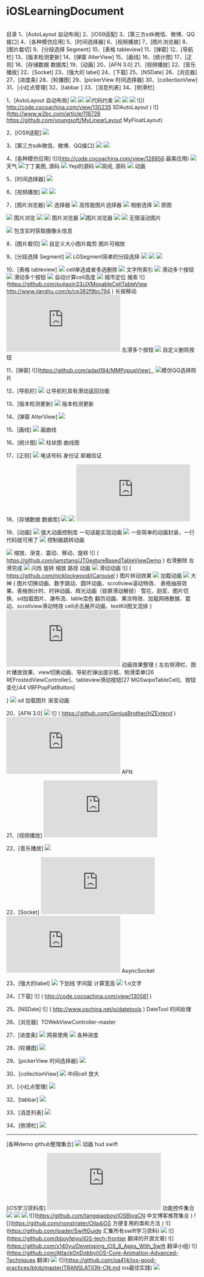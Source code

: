 # iOSLearningDocument

![]()

目录
1、[AutoLayout 自动布局]  2、[iOS9适配]  3、[第三方sdk微信、微博、QQ接口] 4、[各种模仿应用]
5、[时间选择器]  6、[视频播放] 7、[图片浏览器]  8、[图片裁切]  9、[分段选择 Segment]
10、[表格 tableview]  11、[弹窗]  12、[导航栏]  13、[版本检测更新]  14、[弹窗 AlterView]
15、[画线] 16、[统计图] 17、[正则]  18、[存储数据  数据库]  19、[动画]  20、[AFN 3.0] 21、[视频播放]
22、[音乐播放]  22、[Socket] 23、[强大的 label] 24、[下载] 25、[NSDate]  26、[浏览器] 27、[进度条]
28、[轮播图] 29、[pickerView 时间选择器] 30、[collectionView] 31、[小红点管理] 32、[tabbar ] 33、[消息列表] 
34、[侧滑栏]

1、[AutoLayout 自动布局] 
![](https://github.com/zekunyan/AutolayoutExampleWithMasonry)
![](https://github.com/youngsoft/MyLinearLayout)
![](http://code.cocoachina.com/view/129577)代码约束
![](Masonry-master)
![](http://code.cocoachina.com/view/129741)
![](http://code.cocoachina.com/view/129794)
![]( http://code.cocoachina.com/view/130235 SDAutoLayout )
![](http://www.w2bc.com/article/118726  https://github.com/youngsoft/MyLinearLayout MyFloatLayout)

2、[iOS9适配]
![](https://github.com/ChenYilong/iOS9AdaptationTips)

3、[第三方sdk微信、微博、QQ接口]
![](https://github.com/cloudorz/Diplomat )
![]( https://github.com/DangerousDON/ShareSDKEasyDemo  )

4、[各种模仿应用] 
![](http://code.cocoachina.com/view/128856 最美应用) 
![](http://www.oschina.net/p/yocelsius) 天气
![](https://github.com/jakciehoo/MomentsPhoto)丁丁美图, 源码
![](https://github.com/CatchChat/Yep) Yep的源码
![](https://github.com/guojiubo/PlainReader)简阅, 源码
![](https://github.com/YouXianMing/YoCelsius) 动画

5、[时间选择器]
![](http://code.cocoachina.com/view/129585)

6、[视频播放]
![](http://code.cocoachina.com/view/129475)
![](https://github.com/ArenaCloud/ACloudIOSPlayer)

7、[图片浏览器]
![](https://github.com/alienjun/AJPhotoPicker) 选择器
![](https://github.com/johnil/JFImagePickerController) 高性能图片选择器
![](https://github.com/MakeZL/ZLPhotoLib) 相册选择
![](https://github.com/banchichen/TZImagePickerController) 原图

![](https://github.com/mwaterfall/MWPhotoBrowser) 图片浏览
![]( https://github.com/gang544043963/LGPhotoBrowser) 
![](https://github.com/gsdios/SDPhotoBrowser) 图片浏览器
![](https://github.com/iphone5solo/PYPhotosView#pyphotoview)图片浏览器
![](http://code.cocoachina.com/view/129193)
![](http://www.oschina.net/p/kdcyclebannerview) 无限滚动图片

![](http://code.cocoachina.com/view/126364) 包含实时获取摄像头信息

8、[图片裁切]
![]( http://code.cocoachina.com/view/129227) 自定义大小图片裁剪 图片可缩放

9、[分段选择 Segment]
![](http://code.cocoachina.com/view/129186) LGSegment简单的分段选择
![](http://www.code4app.com/ios/%E4%B8%80%E4%B8%AA%E7%AE%80%E5%8D%95%E7%9A%84%E5%A4%9A%E9%80%89%E6%8E%A7%E4%BB%B6/56869927b5ad2ec82a8b4641)
![](https://github.com/agdsdl/DLSlideView)
![](https://github.com/ming1016/PagerTab)

10、[表格 tableview]
![](http://code.cocoachina.com/view/128706) cell单选或者多选删除 
![](https://github.com/lifution/SortDemo) 文字所索引
![](https://github.com/MortimerGoro/MGSwipeTableCell) 滑动多个按钮
![](https://github.com/onevcat/SWTableViewCell) 滑动多个按钮
![](http://www.henishuo.com/masonry-cell-height-auto-calculate/) 自动计算cell高度
![](https://github.com/gouyz/GYZChooseCity) 城市定位 搜索
![](https://github.com/pujiaxin33/JXMovableCellTableView  http://www.jianshu.com/p/ce382f9bc794 ) 长按移动
![](http://www.myexception.cn/operating-system/1934244.html ) 左滑多个按钮
![]( http://blog.csdn.net/u010519146/article/details/42882635 ) 自定义删除按钮

11、[弹窗]
![](https://github.com/adad184/MMPopupView）
    ![](http://www.code4app.com/ios/%E5%BC%B9%E5%87%BA%E5%BA%95%E9%83%A8%E9%80%89%E6%8B%A9%E6%A1%86%E4%B8%8E%E5%BC%B9%E5%87%BA%E5%BA%95%E9%83%A8%E9%80%89%E6%8B%A9%E6%A1%86/7e60cbc2-dc2e-11e5-8a69-00163e0606f4)模仿QQ选择照片

12、[导航栏]
![](https://github.com/forkingdog/FDFullscreenPopGesture) 让导航栏具有滑动返回功能

13、[版本检测更新]
![](https://github.com/ArtSabintsev/Harpy) 版本检测更新

14、[弹窗 AlterView]
![](https://github.com/adad184/MMPopupView) 

15、[画线]
![](http://code.cocoachina.com/view/129579) 画曲线

16、[统计图]
![](https://github.com/danielgindi/ios-charts) 柱状图 曲线图

17、[正则]
![](http://code.cocoachina.com/view/129735) 电话号码 身份证 邮箱验证

18、[存储数据  数据库]
![](https://github.com/yuantiku/YTKKeyValueStore)
![](https://github.com/ccgus/fmdb)
![](http://www.cocoachina.com/ios/20160531/16507.html)

19、[动画]
![]( https://github.com/jhurray/JHChainableAnimations ) 强大动画控制库 一句话能实现动画
![]( https://github.com/daltoniam/DCAnimationKit) 一些简单的动画封装，一行代码就可用了
![]( https://github.com/ColinEberhardt/VCTransitionsLibrary ) 控制器跳转动画

![]( http://code.cocoachina.com/view/131296 ) 缩放、渐变、震动、移动、旋转
![] ( https://github.com/jamztang/JTGestureBasedTableViewDemo ) 右滑删除 左滑完成
![]( http://code.cocoachina.com/view/130529 ) 闪烁 旋转  缩放 路径 动画
![]( https://github.com/nicklockwood/iCarousel ) 滑动动画
![] ( https://github.com/nicklockwood/iCarousel ) 图片转动效果
![]( http://www.oschina.net/p/rploadinganimation ) 加载动画
![](https://github.com/YouXianMing/Animations) 大神
{ 图片切换动画、数字跳动、圆环动画、scrollview滚动特效、
表格抽屉效果、表格倒计时、时钟动画、辉光动画（锁屏滑动解锁）
雪花、刮奖、图片切换、sd加载图片、瀑布流、lable混色
翻页动画、果冻特效、加载网络数据、震动、scrollview滑动特效
cell点击展开动画、textKit图文混排 }
![](http://www.cocoachina.com/ios/20160602/16574.html) 动画效果整理
{
左右侧滑栏、图片播放效果、view切换动画、导航栏弹出提示框、侧滑菜单[26 REFrostedViewController]、tableview滑动按钮[27 MGSwipeTableCell]、按钮变化[44 VBFPopFlatButton]

}
![](https://github.com/YouXianMing/SDWebImageLoadImageAnimation) sd 加载图片 渐变动画

20、[AFN 3.0]
![]( http://www.henishuo.com/base-on-afnetworking3-0-wrapper/)
![] ( https://github.com/GeniusBrother/HZExtend )
![]( http://www.cnblogs.com/wujy/p/5089821.html ) AFN

21、[视频播放]
![]( http://www.cocoachina.com/ios/20160414/15922.html)

22、[音乐播放]
![](https://github.com/ashen-zhao/linjiaMusic)

22、[Socket]
![]( http://www.cocoachina.com/bbs/read.php?tid=125575&fpage=3 )
![]( http://www.cnblogs.com/worldtraveler/archive/2012/12/22/2829067.html ) AsyncSocket  

23、[强大的label]
![]( https://github.com/xinge1/LXLabelDemo ) 下划线 字间距 计算宽高 
![]( http://code.cocoachina.com/view/130580 ) 1.n文字

24、[下载]
![] ( http://code.cocoachina.com/view/130581 ) 

25、[NSDate]
![] ( http://www.oschina.net/p/datetools ) DateTool 时间处理

26、[浏览器]
![]() TOWebViewController-master

27、[进度条]
![]( https://github.com/ninjinkun/NJKWebViewProgress ) 网易使用
![]( https://github.com/Marxon13/M13ProgressSuite ) 各种进度

28、[轮播图]
![]( http://code.cocoachina.com/view/130358 )

29、[pickerView 时间选择器]
![]( http://code.cocoachina.com/view/130775 )

30、[collectionView]
![](http://blog.csdn.net/jx1152300755/article/details/51086322 ) 中间cell 放大

31、[小红点管理]
![]( http://code.cocoachina.com/view/131175 )

32、[tabbar]
![](http://code.cocoachina.com/view/131178)

33、[消息列表]
![](https://github.com/slackhq/SlackTextViewController)

34、[侧滑栏]
![](https://github.com/erichoracek/MSDynamicsDrawerViewController)


-----
[各种demo github整理集合]
![](http://www.jianshu.com/p/8230ebc4ccef) 动画 hud  swift


[iOS学习资料库]
![]( https://github.com/Aufree/trip-to-iOS/blob/master/Top-100.md ) 功能控件集合
![](https://github.com/NunchakusHuang/trip-to-iOS)
![](https://github.com/numbbbbb/the-swift-programming-language-in-chinese/issues/383)
![](https://github.com/mengxiangyue/The-Swift-2.0-Programming-Language-playground)
![](https://github.com/tangqiaoboy/iOSBlogCN  中文博客推荐集合 )
![](https://github.com/nonstriater/Olla4iOS 方便复用的类和方法 )
![](https://github.com/ipader/SwiftGuide 汇集所有swift学习资料)
![](https://github.com/100mango/zen )
![](https://github.com/bboyfeiyu/iOS-tech-frontier  翻译的开源文章)
![](https://github.com/x140yu/Developing_iOS_8_Apps_With_Swift  翻译小组)
![](https://github.com/AttackOnDobby/iOS-Core-Animation-Advanced-Techniques  翻译)
![](https://github.com/oa414/objc-zen-book-cn)
![](https://github.com/oa414/ios-good-practices/blob/master/TRANSLATION-CN.md   ios最佳实践)
![](https://github.com/ksm/SwiftInFlux)